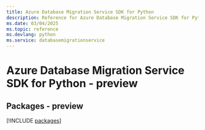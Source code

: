 ```yaml
---
title: Azure Database Migration Service SDK for Python
description: Reference for Azure Database Migration Service SDK for Python
ms.date: 03/04/2025
ms.topic: reference
ms.devlang: python
ms.service: databasemigrationservice
---
```

# Azure Database Migration Service SDK for Python - preview
## Packages - preview
[!INCLUDE [packages](database-migration-service-index.md)]